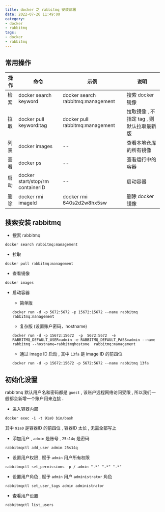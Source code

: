 ```yaml
---
title: docker 之 rabbitmq 安装部署 
date: 2022-07-26 11:49:00
category: 
- docker
- rabbitmq
tags: 
- docker
- rabbitmq
---
```


## 常用操作
| 操作 | 命令 | 示例 | 说明 |
| ---- | ---- | ---- | ---- |
| 检索 | docker search keyword | docker search rabbitmq:management | 搜索 docker 镜像 |
| 拉取 | docker pull keyword:tag | docker pull rabbitmq:management | 拉取镜像 , 不指定 tag , 则默认拉取最新版 |
| 列表 | docker images | -- | 查看本地仓库的所有镜像 |
| 查看 | docker ps | -- | 查看运行中的容器 |
| 启动 | docker start/stop/rm containerID | -- | 启动容器 |
| 删除 | docker rmi imageId | docker rmi 640s2d2w8hx5sw | 删除 docker 镜像 |

## 搜索安装 rabbitmq 

- 搜索 rabbitmq
```shell
docker search rabbitmq:management
```

- 拉取
```shell
docker pull rabbitmq:management
```

- 查看镜像
```shell
docker images
```

- 启动容器
    - 简单版
    ```shell
    docker run -d -p 5672:5672 -p 15672:15672 --name rabbitmq rabbitmq:management
    ```
  
    - 复杂版 (设置账户密码，hostname)
    ```shell
    docker run -d -p 15672:15672  -p  5672:5672  -e RABBITMQ_DEFAULT_USER=admin -e RABBITMQ_DEFAULT_PASS=admin --name rabbitmq --hostname=rabbitmqhostone  rabbitmq:management
    ```
    - 通过 image ID 启动 , 其中 `13fa` 是 image ID 的前四位
    ```shell
    docker run -d -p 15672:15672 -p 5672:5672 --name rabbitmq 13fa
    ```


## 初始化设置

rabbitmq 默认用户名和密码都是 `guest` , 该账户远程网络访问受限 , 所以我们一般都会新增一个账户用来连接 .

- 进入容器内部
```shell
docker exec -i -t 91a0 bin/bash
```
其中 `91a0` 是容器ID 的前四位 , 容器ID 太长 , 无需全部写上

- 添加用户 , `admin` 是账号 , `25s14q` 是密码
```shell
rabbitmqctl add_user admin 25s14q
```

- 设置用户权限 , 赋予 `admin` 用户所有权限
```shell
rabbitmqctl set_permissions -p / admin ".*" ".*" ".*"
```

- 设置用户角色 , 赋予 `admin` 用户 `administrator` 角色
```shell
rabbitmqctl set_user_tags admin administrator
```

- 查看用户设置
```shell
rabbitmqctl list_users
```
